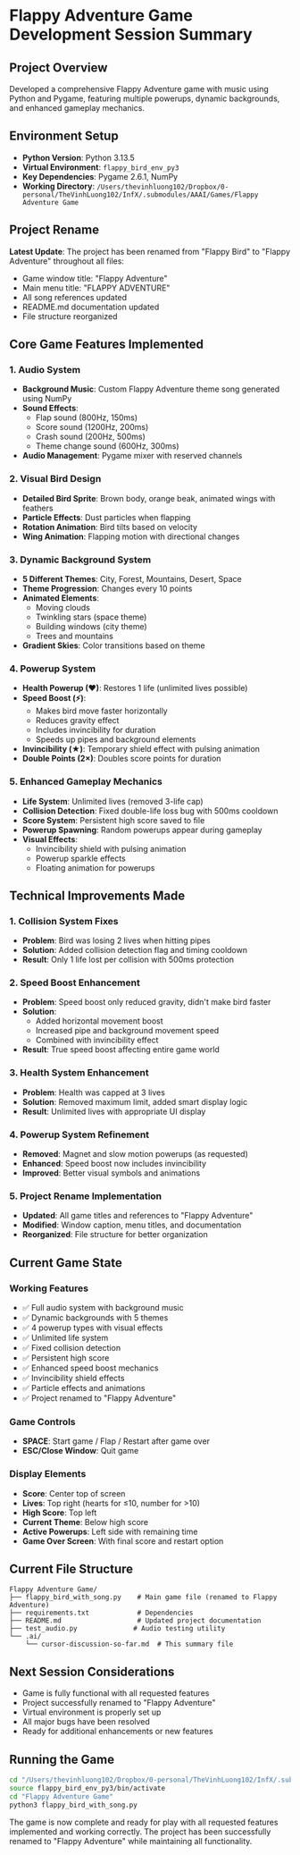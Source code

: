 # Flappy Adventure Game Development Session Summary

## Project Overview

Developed a comprehensive Flappy Adventure game with music using Python and Pygame, featuring multiple powerups, dynamic backgrounds, and enhanced gameplay mechanics.

## Environment Setup

- **Python Version**: Python 3.13.5
- **Virtual Environment**: `flappy_bird_env_py3`
- **Key Dependencies**: Pygame 2.6.1, NumPy
- **Working Directory**: `/Users/thevinhluong102/Dropbox/0-personal/TheVinhLuong102/InfX/.submodules/AAAI/Games/Flappy Adventure Game`

## Project Rename

**Latest Update**: The project has been renamed from "Flappy Bird" to "Flappy Adventure" throughout all files:

- Game window title: "Flappy Adventure"
- Main menu title: "FLAPPY ADVENTURE"
- All song references updated
- README.md documentation updated
- File structure reorganized

## Core Game Features Implemented

### 1. Audio System

- **Background Music**: Custom Flappy Adventure theme song generated using NumPy
- **Sound Effects**:
  - Flap sound (800Hz, 150ms)
  - Score sound (1200Hz, 200ms)
  - Crash sound (200Hz, 500ms)
  - Theme change sound (600Hz, 300ms)
- **Audio Management**: Pygame mixer with reserved channels

### 2. Visual Bird Design

- **Detailed Bird Sprite**: Brown body, orange beak, animated wings with feathers
- **Particle Effects**: Dust particles when flapping
- **Rotation Animation**: Bird tilts based on velocity
- **Wing Animation**: Flapping motion with directional changes

### 3. Dynamic Background System

- **5 Different Themes**: City, Forest, Mountains, Desert, Space
- **Theme Progression**: Changes every 10 points
- **Animated Elements**:
  - Moving clouds
  - Twinkling stars (space theme)
  - Building windows (city theme)
  - Trees and mountains
- **Gradient Skies**: Color transitions based on theme

### 4. Powerup System

- **Health Powerup (♥)**: Restores 1 life (unlimited lives possible)
- **Speed Boost (⚡)**:
  - Makes bird move faster horizontally
  - Reduces gravity effect
  - Includes invincibility for duration
  - Speeds up pipes and background elements
- **Invincibility (★)**: Temporary shield effect with pulsing animation
- **Double Points (2×)**: Doubles score points for duration

### 5. Enhanced Gameplay Mechanics

- **Life System**: Unlimited lives (removed 3-life cap)
- **Collision Detection**: Fixed double-life loss bug with 500ms cooldown
- **Score System**: Persistent high score saved to file
- **Powerup Spawning**: Random powerups appear during gameplay
- **Visual Effects**:
  - Invincibility shield with pulsing animation
  - Powerup sparkle effects
  - Floating animation for powerups

## Technical Improvements Made

### 1. Collision System Fixes

- **Problem**: Bird was losing 2 lives when hitting pipes
- **Solution**: Added collision detection flag and timing cooldown
- **Result**: Only 1 life lost per collision with 500ms protection

### 2. Speed Boost Enhancement

- **Problem**: Speed boost only reduced gravity, didn't make bird faster
- **Solution**:
  - Added horizontal movement boost
  - Increased pipe and background movement speed
  - Combined with invincibility effect
- **Result**: True speed boost affecting entire game world

### 3. Health System Enhancement

- **Problem**: Health was capped at 3 lives
- **Solution**: Removed maximum limit, added smart display logic
- **Result**: Unlimited lives with appropriate UI display

### 4. Powerup System Refinement

- **Removed**: Magnet and slow motion powerups (as requested)
- **Enhanced**: Speed boost now includes invincibility
- **Improved**: Better visual symbols and animations

### 5. Project Rename Implementation

- **Updated**: All game titles and references to "Flappy Adventure"
- **Modified**: Window caption, menu titles, and documentation
- **Reorganized**: File structure for better organization

## Current Game State

### Working Features

- ✅ Full audio system with background music
- ✅ Dynamic backgrounds with 5 themes
- ✅ 4 powerup types with visual effects
- ✅ Unlimited life system
- ✅ Fixed collision detection
- ✅ Persistent high score
- ✅ Enhanced speed boost mechanics
- ✅ Invincibility shield effects
- ✅ Particle effects and animations
- ✅ Project renamed to "Flappy Adventure"

### Game Controls

- **SPACE**: Start game / Flap / Restart after game over
- **ESC/Close Window**: Quit game

### Display Elements

- **Score**: Center top of screen
- **Lives**: Top right (hearts for ≤10, number for >10)
- **High Score**: Top left
- **Current Theme**: Below high score
- **Active Powerups**: Left side with remaining time
- **Game Over Screen**: With final score and restart option

## Current File Structure

```
Flappy Adventure Game/
├── flappy_bird_with_song.py    # Main game file (renamed to Flappy Adventure)
├── requirements.txt            # Dependencies
├── README.md                   # Updated project documentation
├── test_audio.py              # Audio testing utility
└── .ai/
    └── cursor-discussion-so-far.md  # This summary file
```

## Next Session Considerations

- Game is fully functional with all requested features
- Project successfully renamed to "Flappy Adventure"
- Virtual environment is properly set up
- All major bugs have been resolved
- Ready for additional enhancements or new features

## Running the Game

```bash
cd "/Users/thevinhluong102/Dropbox/0-personal/TheVinhLuong102/InfX/.submodules/AAAI/Games"
source flappy_bird_env_py3/bin/activate
cd "Flappy Adventure Game"
python3 flappy_bird_with_song.py
```

The game is now complete and ready for play with all requested features implemented and working correctly. The project has been successfully renamed to "Flappy Adventure" while maintaining all functionality.
